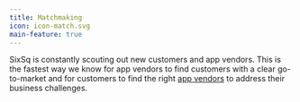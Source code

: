 ```yaml
---
title: Matchmaking
icon: icon-match.svg
main-feature: true
---
```


SixSq is constantly scouting out new customers and app vendors. This is the fastest way we know for app vendors to find customers with a clear go-to-market and for customers to find the right [app vendors](#app-vendors) to address their business challenges.
